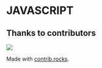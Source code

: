 # JAVASCRIPT

<h2>Thanks to contributors</h2>

<a href="https://github.com/luizferreiira/JAVASCRIPT/graphs/contributors">
  <img src="https://contrib.rocks/image?repo=luizferreiira/JAVASCRIPT" />
</a>

Made with [contrib.rocks](https://contrib.rocks).
